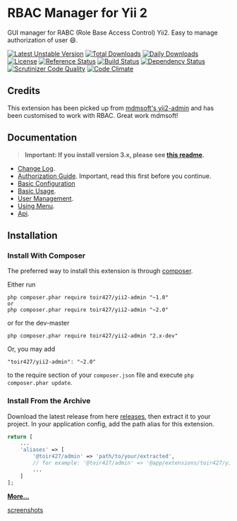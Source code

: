 RBAC Manager for Yii 2
======================
GUI manager for RABC (Role Base Access Control) Yii2. Easy to manage authorization of user :smile:.

[![Latest Unstable Version](https://poser.pugx.org/toir427/yii2-admin/v/unstable)](https://packagist.org/packages/toir427/yii2-admin)
[![Total Downloads](https://poser.pugx.org/toir427/yii2-admin/downloads.png)](https://packagist.org/packages/toir427/yii2-admin)
[![Daily Downloads](https://poser.pugx.org/toir427/yii2-admin/d/daily)](https://packagist.org/packages/toir427/yii2-admin)
[![License](https://poser.pugx.org/toir427/yii2-admin/license)](https://packagist.org/packages/toir427/yii2-admin)
[![Reference Status](https://www.versioneye.com/php/toir427:yii2-admin/reference_badge.svg)](https://www.versioneye.com/php/toir427:yii2-admin/references)
[![Build Status](https://img.shields.io/travis/toir427/yii2-admin.svg)](http://travis-ci.org/toir427/yii2-admin)
[![Dependency Status](https://www.versioneye.com/php/toir427:yii2-admin/dev-master/badge.png)](https://www.versioneye.com/php/toir427:yii2-admin/dev-master)
[![Scrutinizer Code Quality](https://scrutinizer-ci.com/g/toir427/yii2-admin/badges/quality-score.png?b=master)](https://scrutinizer-ci.com/g/toir427/yii2-admin/?branch=master)
[![Code Climate](https://img.shields.io/codeclimate/github/toir427/yii2-admin.svg)](https://codeclimate.com/github/toir427/yii2-admin)

Credits
------------
This extension has been picked up from [mdmsoft's yii2-admin](https://github.com/mdmsoft/yii2-admin) and has been customised to work with RBAC. Great work mdmsoft!

Documentation
-------------
> **Important: If you install version 3.x, please see [this readme](https://github.com/toir427/yii2-admin/blob/3.master/README.md#upgrade-from-2x).**


- [Change Log](CHANGELOG.md).
- [Authorization Guide](http://www.yiiframework.com/doc-2.0/guide-security-authorization.html). Important, read this first before you continue.
- [Basic Configuration](docs/guide/configuration.md)
- [Basic Usage](docs/guide/basic-usage.md).
- [User Management](docs/guide/user-management.md).
- [Using Menu](docs/guide/using-menu.md).
- [Api](https://toir427.github.io/yii2-admin/index.html).

Installation
------------

### Install With Composer

The preferred way to install this extension is through [composer](http://getcomposer.org/download/).

Either run

```
php composer.phar require toir427/yii2-admin "~1.0"
or
php composer.phar require toir427/yii2-admin "~2.0"
```

or for the dev-master

```
php composer.phar require toir427/yii2-admin "2.x-dev"
```

Or, you may add

```
"toir427/yii2-admin": "~2.0"
```

to the require section of your `composer.json` file and execute `php composer.phar update`.

### Install From the Archive

Download the latest release from here [releases](https://github.com/toir427/yii2-admin/releases), then extract it to your project.
In your application config, add the path alias for this extension.

```php
return [
    ...
    'aliases' => [
        '@toir427/admin' => 'path/to/your/extracted',
        // for example: '@toir427/admin' => '@app/extensions/toir427/yii2-admin-2.0.0',
        ...
    ]
];
```

[**More...**](docs/guide/configuration.md)

[screenshots](https://goo.gl/r8RizT)
